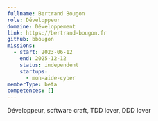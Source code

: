 ```yaml
---
fullname: Bertrand Bougon
role: Développeur
domaine: Développement
link: https://bertrand-bougon.fr
github: bbougon
missions:
  - start: 2023-06-12
    end: 2025-12-12
    status: independent
    startups:
      - mon-aide-cyber
memberType: beta
competences: []
---
```

Développeur, software craft, TDD lover, DDD lover
